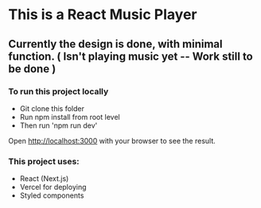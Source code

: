 # This is a React Music Player
## Currently the design is done, with minimal function. ( Isn't playing music yet -- Work still to be done )

### To run this project locally

- Git clone this folder
- Run npm install from root level
- Then run 'npm run dev'

Open [http://localhost:3000](http://localhost:3000) with your browser to see the result.

### This project uses:
- React (Next.js)
- Vercel for deploying
- Styled components
